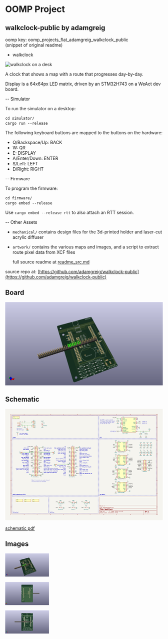 # OOMP Project  
## walkclock-public  by adamgreig  
  
oomp key: oomp_projects_flat_adamgreig_walkclock_public  
(snippet of original readme)  
  
- walkclock  
  
![walkclock on a desk](walkclock_on_desk.jpg)  
  
A clock that shows a map with a route that progresses day-by-day.  
  
Display is a 64x64px LED matrix, driven by an STM32H743 on a WeAct dev board.  
  
-- Simulator  
  
To run the simulator on a desktop:  
  
```  
cd simulator/  
cargo run --release  
```  
  
The following keyboard buttons are mapped to the buttons on the hardware:  
  
* Q/Backspace/Up: BACK  
* W: QR  
* E: DISPLAY  
* A/Enter/Down: ENTER  
* S/Left: LEFT  
* D/Right: RIGHT  
  
-- Firmware  
  
To program the firmware:  
  
```  
cd firmware/  
cargo embed --release  
```  
  
Use `cargo embed --release rtt` to also attach an RTT session.  
  
-- Other Assets  
  
* `mechanical/` contains design files for the 3d-printed holder and laser-cut  
  acrylic diffuser  
* `artwork/` contains the various maps and images, and a script to extract  
  route pixel data from XCF files  
  
  full source readme at [readme_src.md](readme_src.md)  
  
source repo at: [https://github.com/adamgreig/walkclock-public](https://github.com/adamgreig/walkclock-public)  
## Board  
  
[![working_3d.png](working_3d_600.png)](working_3d.png)  
## Schematic  
  
[![working_schematic.png](working_schematic_600.png)](working_schematic.png)  
  
[schematic pdf](working_schematic.pdf)  
## Images  
  
[![working_3d.png](working_3d_140.png)](working_3d.png)  
  
[![working_3d_back.png](working_3d_back_140.png)](working_3d_back.png)  
  
[![working_3d_front.png](working_3d_front_140.png)](working_3d_front.png)  
